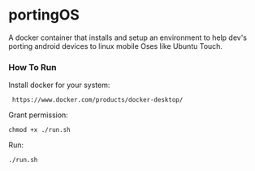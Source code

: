 # portingOS

A docker container that installs and setup an environment to help dev's porting android devices to linux mobile Oses like Ubuntu Touch.

### How To Run

Install docker for your system:

     https://www.docker.com/products/docker-desktop/

Grant permission:

    chmod +x ./run.sh

Run:

    ./run.sh